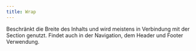 ```yaml
---
title: Wrap
---
```

Beschränkt die Breite des Inhalts und wird meistens in Verbindung mit der Section genutzt.
Findet auch in der Navigation, dem Header und Footer Verwendung. 
